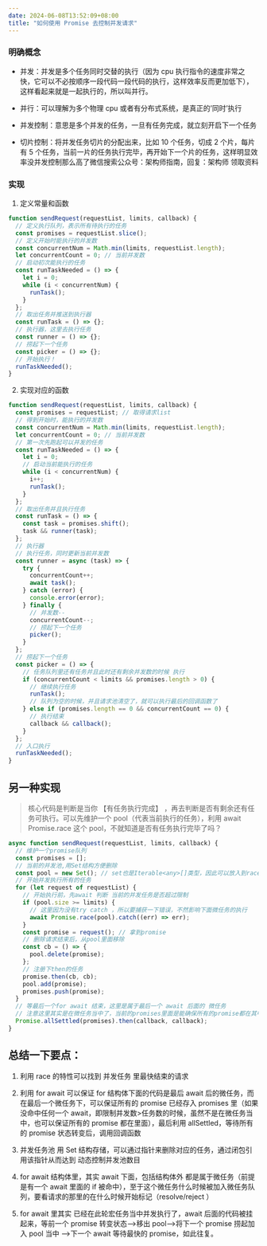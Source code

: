 ```yaml
---
date: 2024-06-08T13:52:09+08:00
title: "如何使用 Promise 去控制并发请求"
---
```


### 明确概念

- 并发：并发是多个任务同时交替的执行（因为 cpu 执行指令的速度非常之快，它可以不必按顺序一段代码一段代码的执行，这样效率反而更加低下），这样看起来就是一起执行的，所以叫并行。
    
- 并行：可以理解为多个物理 cpu 或者有分布式系统，是真正的’同时’执行
    
- 并发控制：意思是多个并发的任务，一旦有任务完成，就立刻开启下一个任务
    
- 切片控制：将并发任务切片的分配出来，比如 10 个任务，切成 2 个片，每片有 5 个任务，当前一片的任务执行完毕，再开始下一个片的任务，这样明显效率没并发控制那么高了微信搜索公众号：架构师指南，回复：架构师 领取资料
    

### 实现

1. 定义常量和函数

```js
function sendRequest(requestList, limits, callback) {
  // 定义执行队列，表示所有待执行的任务
  const promises = requestList.slice();
  // 定义开始时能执行的并发数
  const concurrentNum = Math.min(limits, requestList.length);
  let concurrentCount = 0; // 当前并发数
  // 启动初次能执行的任务
  const runTaskNeeded = () => {
    let i = 0;
    while (i < concurrentNum) {
      runTask();
    }
  };
  // 取出任务并推送到执行器
  const runTask = () => {};
  // 执行器，这里去执行任务
  const runner = () => {};
  // 捞起下一个任务
  const picker = () => {};
  // 开始执行！
  runTaskNeeded();
}
```

2. 实现对应的函数

```js
function sendRequest(requestList, limits, callback) {
  const promises = requestList; // 取得请求list
  // 得到开始时，能执行的并发数
  const concurrentNum = Math.min(limits, requestList.length);
  let concurrentCount = 0; // 当前并发数
  // 第一次先跑起可以并发的任务
  const runTaskNeeded = () => {
    let i = 0;
    // 启动当前能执行的任务
    while (i < concurrentNum) {
      i++;
      runTask();
    }
  };
  // 取出任务并且执行任务
  const runTask = () => {
    const task = promises.shift();
    task && runner(task);
  };
  // 执行器
  // 执行任务，同时更新当前并发数
  const runner = async (task) => {
    try {
      concurrentCount++;
      await task();
    } catch (error) {
      console.error(error);
    } finally {
      // 并发数--
      concurrentCount--;
      // 捞起下一个任务
      picker();
    }
  };
  // 捞起下一个任务
  const picker = () => {
    // 任务队列里还有任务并且此时还有剩余并发数的时候 执行
    if (concurrentCount < limits && promises.length > 0) {
      // 继续执行任务
      runTask();
      // 队列为空的时候，并且请求池清空了，就可以执行最后的回调函数了
    } else if (promises.length == 0 && concurrentCount == 0) {
      // 执行结束
      callback && callback();
    }
  };
  // 入口执行
  runTaskNeeded();
}
```

## 另一种实现

> 核心代码是判断是当你 【有任务执行完成】 ，再去判断是否有剩余还有任务可执行。可以先维护一个 pool（代表当前执行的任务），利用 await Promise.race 这个 pool，不就知道是否有任务执行完毕了吗？

```js
async function sendRequest(requestList, limits, callback) {
  // 维护一个promise队列
  const promises = [];
  // 当前的并发池,用Set结构方便删除
  const pool = new Set(); // set也是Iterable<any>[]类型，因此可以放入到race里
  // 开始并发执行所有的任务
  for (let request of requestList) {
    // 开始执行前，先await 判断 当前的并发任务是否超过限制
    if (pool.size >= limits) {
      // 这里因为没有try catch ，所以要捕获一下错误，不然影响下面微任务的执行
      await Promise.race(pool).catch((err) => err);
    }
    const promise = request(); // 拿到promise
    // 删除请求结束后，从pool里面移除
    const cb = () => {
      pool.delete(promise);
    };
    // 注册下then的任务
    promise.then(cb, cb);
    pool.add(promise);
    promises.push(promise);
  }
  // 等最后一个for await 结束，这里是属于最后一个 await 后面的 微任务
  // 注意这里其实是在微任务当中了，当前的promises里面是能确保所有的promise都在其中(前提是await那里命中了if)
  Promise.allSettled(promises).then(callback, callback);
}
```

## 总结一下要点：

1. 利用 race 的特性可以找到 并发任务 里最快结束的请求
    
2. 利用 for await 可以保证 for 结构体下面的代码是最后 await 后的微任务，而在最后一个微任务下，可以保证所有的 promise 已经存入 promises 里（如果没命中任何一个 await，即限制并发数>任务数的时候，虽然不是在微任务当中，也可以保证所有的 promise 都在里面），最后利用 allSettled，等待所有的 promise 状态转变后，调用回调函数
    
3. 并发任务池 用 Set 结构存储，可以通过指针来删除对应的任务，通过闭包引用该指针从而达到 动态控制并发池数目
    
4. for await 结构体里，其实 await 下面，包括结构体外 都是属于微任务（前提是有一个 await 里面的 if 被命中），至于这个微任务什么时候被加入微任务队列，要看请求的那里的在什么时候开始标记（resolve/reject ）
    
5. for await 里其实 已经在此轮宏任务当中并发执行了，await 后面的代码被挂起来，等前一个 promise 转变状态–>移出 pool–>将下一个 promise 捞起加入 pool 当中 –>下一个 await 等待最快的 promise，如此往复。